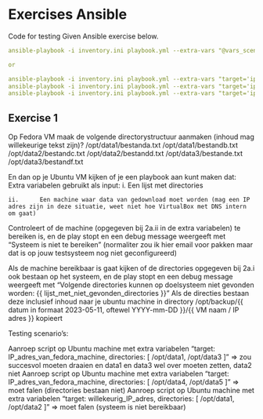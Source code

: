 # Exercises Ansible

Code for testing Given Ansible exercise below.

```yaml
ansible-playbook -i inventory.ini playbook.yml --extra-vars "@vars_scenario[number].yml"

or

ansible-playbook -i inventory.ini playbook.yml --extra-vars "target='ip_fedora' directories=['/opt/data1', '/opt/data3']"
ansible-playbook -i inventory.ini playbook.yml --extra-vars "target='ip_fedora' directories=['/opt/data4', '/opt/data5']"
ansible-playbook -i inventory.ini playbook.yml --extra-vars "target='ip_willekeurig' directories=['/opt/data1', '/opt/data2']"
```


## Exercise 1
 
Op Fedora VM maak de volgende directorystructuur aanmaken (inhoud mag willekeurige tekst zijn)?
/opt/data1/bestanda.txt
/opt/data1/bestandb.txt
/opt/data2/bestandc.txt
/opt/data2/bestandd.txt
/opt/data3/bestande.txt
/opt/data3/bestandf.txt

En dan op je Ubuntu VM kijken of je een playbook aan kunt maken dat:
Extra variabelen gebruikt als input:
    i.      Een lijst met directories

    ii.      Een machine waar data van gedownload moet worden (mag een IP adres zijn in deze situatie, weet niet hoe VirtualBox met DNS intern om gaat)

Controleert of de machine (opgegeven bij 2a.ii in de extra variabelen) te bereiken is, en de play stopt en een debug message weergeeft met “Systeem is niet te bereiken” (normaliter zou ik hier email voor pakken maar dat is op jouw testsysteem nog niet geconfigureerd)

Als de machine bereikbaar is gaat kijken of de directories opgegeven bij 2a.i ook bestaan op het systeem, en de play stopt en een debug message weergeeft met “Volgende directories kunnen op doelsysteem niet gevonden worden: {{ lijst_met_niet_gevonden_directories }}”
Als de directies bestaan deze inclusief inhoud naar je ubuntu machine in directory /opt/backup/{{ datum in formaat 2023-05-11, oftewel YYYY-mm-DD }}/{{ VM naam / IP adres }} kopieert
 

Testing scenario’s:

Aanroep script op Ubuntu machine met extra variabelen “target: IP_adres_van_fedora_machine, directories: [ /opt/data1, /opt/data3 ]” => zou succesvol moeten draaien en data1 en data3 wel over moeten zetten, data2 niet
Aanroep script op Ubuntu machine met extra variabelen “target: IP_adres_van_fedora_machine, directories: [ /opt/data4, /opt/data5 ]” => moet falen (directories bestaan niet)
Aanroep script op Ubuntu machine met extra variabelen “target: willekeurig_IP_adres, directories: [ /opt/data1, /opt/data2 ]” => moet falen (systeem is niet bereikbaar)